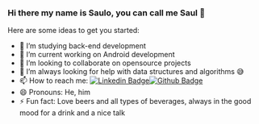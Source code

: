 ### Hi there my name is Saulo, you can call me Saul 👋



Here are some ideas to get you started:

- 🔭 I’m studying back-end development
- 🌱 I’m current working on Android development
- 👯 I’m looking to collaborate on opensource projects
- 🤔 I’m always looking for help with data structures and algorithms 😅
- 📫 How to reach me: [![Linkedin Badge](https://img.shields.io/badge/-LinkedIn-blue?style=flat-square&logo=Linkedin&logoColor=white&link=https://www.linkedin.com/in/sauloferreira42/)](https://www.linkedin.com/in/sauloferreira42/)[![Github Badge](https://img.shields.io/badge/-Github-000?style=flat-square&logo=Github&logoColor=white&link=https://github.com/Saul97-arch)](https://github.com/Saul97-arch)
- 😄 Pronouns: He, him
- ⚡ Fun fact: Love beers and all types of beverages, always in the good mood for a drink and a nice talk

